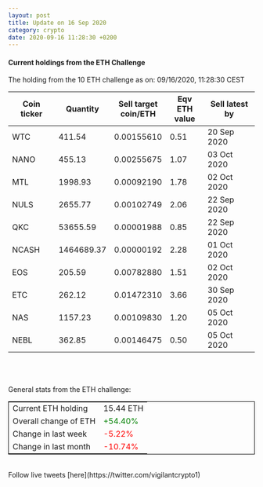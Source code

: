 ```yaml
---
layout: post
title: Update on 16 Sep 2020
category: crypto
date: 2020-09-16 11:28:30 +0200
---
```

<!-- Global site tag (gtag.js) - Google Analytics -->
<script async src="https://www.googletagmanager.com/gtag/js?id=UA-103831149-5"></script>
<script>
  window.dataLayer = window.dataLayer || [];
  function gtag(){dataLayer.push(arguments);}
  gtag('js', new Date());

  gtag('config', 'UA-103831149-5');
</script>


#### Current holdings from the ETH Challenge

The holding from the 10 ETH challenge as on: 09/16/2020, 11:28:30 CEST

|Coin ticker|Quantity|Sell target<br>coin/ETH|Eqv ETH<br>value|Sell latest by|
|-----------|--------|-----------|-----------|--------------|
WTC|411.54|  0.00155610|0.51|20 Sep 2020|
NANO|455.13|  0.00255675|1.07|03 Oct 2020|
MTL|1998.93|  0.00092190|1.78|02 Oct 2020|
NULS|2655.77|  0.00102749|2.06|22 Sep 2020|
QKC|53655.59|  0.00001988|0.85|22 Sep 2020|
NCASH|1464689.37|  0.00000192|2.28|01 Oct 2020|
EOS|205.59|  0.00782880|1.51|02 Oct 2020|
ETC|262.12|  0.01472310|3.66|30 Sep 2020|
NAS|1157.23|  0.00109830|1.20|05 Oct 2020|
NEBL|362.85|  0.00146475|0.50|05 Oct 2020|

<br>
<br>
<br>
General stats from the ETH challenge:

<table style="border:1px solid black;margin-left:auto;margin-right:auto;">
	<tbody>
	<tr>
		<td>Current ETH holding</td>
		<td>     15.44 ETH</td>
	</tr>
	<tr>
		<td>Overall change of ETH</td>
		<td><font color="green">+54.40%</font></td>
	</tr>
	<tr>
		<td>Change in last week</td>
		<td><font color="red">-5.22%</font></td>
	</tr>
	<tr>
		<td>Change in last month</td>
		<td><font color="red">-10.74%</font></td>
	</tr>
	</tbody>
</table>

<br>
Follow live tweets [here](https://twitter.com/vigilantcrypto1)
<br>
<br>